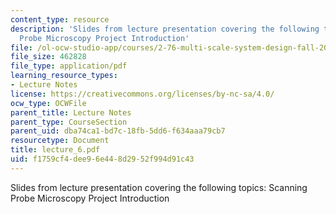 ```yaml
---
content_type: resource
description: 'Slides from lecture presentation covering the following topics: Scanning
  Probe Microscopy Project Introduction'
file: /ol-ocw-studio-app/courses/2-76-multi-scale-system-design-fall-2004/f1759cf4dee96e448d2952f994d91c43_lecture_6.pdf
file_size: 462828
file_type: application/pdf
learning_resource_types:
- Lecture Notes
license: https://creativecommons.org/licenses/by-nc-sa/4.0/
ocw_type: OCWFile
parent_title: Lecture Notes
parent_type: CourseSection
parent_uid: dba74ca1-bd7c-18fb-5dd6-f634aaa79cb7
resourcetype: Document
title: lecture_6.pdf
uid: f1759cf4-dee9-6e44-8d29-52f994d91c43
---
```

Slides from lecture presentation covering the following topics: Scanning Probe Microscopy Project Introduction